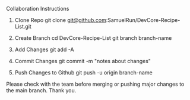 Collaboration Instructions

1. Clone Repo
git clone git@github.com:SamuelRun/DevCore-Recipe-List.git

2. Create Branch
cd DevCore-Recipe-List
git branch branch-name

3. Add Changes
git add -A

4. Commit Changes
git commit -m "notes about changes"

5. Push Changes to Github
git push -u origin branch-name

Please check with the team before merging or pushing major changes to the main branch. Thank you.